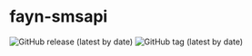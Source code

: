# fayn-smsapi

![GitHub release (latest by date)](https://img.shields.io/github/v/release/jirismach/fayn-smsapi)
![GitHub tag (latest by date)](https://img.shields.io/github/v/tag/jirismach/fayn-smsapi)
